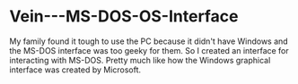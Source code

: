 Vein---MS-DOS-OS-Interface
==========================

My family found it tough to use the PC because it didn't have Windows and the MS-DOS interface was too geeky for them. So I created an interface for interacting with MS-DOS. Pretty much like how the Windows graphical interface was created by Microsoft.
